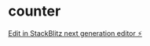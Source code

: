 # counter

[Edit in StackBlitz next generation editor ⚡️](https://stackblitz.com/~/github.com/Ananya188/counter)